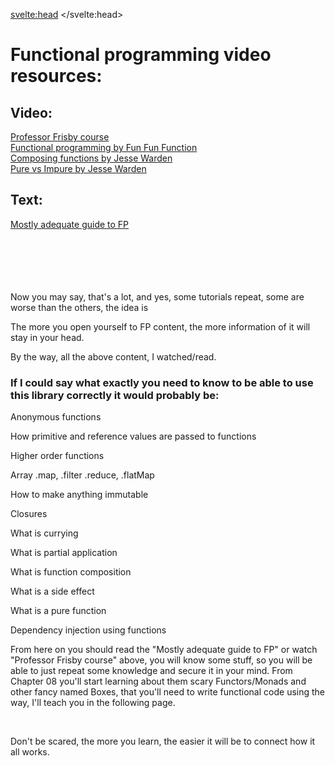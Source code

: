 <script>
	import Iconie from "$lib/components/Iconie.svelte"
	import BeforeNext from "$lib/components/BeforeNext.svelte"
</script>

<svelte:head>
    <title>Functional something - Vixeny</title>
    <meta name="description" content="about this page" />
</svelte:head>

# Functional programming video resources:

## Video:

<div class="link">
<Iconie which="link" /><a href="https://egghead.io/courses/professor-frisby-introduces-composable-functional-javascript" target="_blank">Professor Frisby course</a>
</div>

<div class="link">
<Iconie which="link" /><a href="https://youtube.com/playlist?list=PL0zVEGEvSaeEd9hlmCXrk5yUyqUag-n84" target="_blank">Functional programming by Fun Fun Function</a>
</div>

<div class="link">
<Iconie which="link" /><a href="https://www.youtube.com/playlist?list=PLZEZPz6HkCZkkWPVecPvLMmWAMmeDgqwV" target="_blank">Composing functions by Jesse Warden</a>
</div>

<div class="link">
<Iconie which="link" /><a href="https://www.youtube.com/playlist?list=PLZEZPz6HkCZnTQWdSEr3HWI_xVeBF5-ea" target="_blank">Pure vs Impure by Jesse Warden</a>
</div>

## Text:

<div class="link">
<Iconie which="link" /><a href="https://mostly-adequate.gitbook.io/mostly-adequate-guide/" target="_blank">Mostly adequate guide to FP</a>
</div>

<br />
<br />
<br />
<br />
<br />


Now you may say, that's a lot, and yes, some tutorials repeat, some are worse than the others, the idea is 

The more you open yourself to FP content, the more information of it will stay in your head.

By the way, all the above content, I watched/read.

### If I could say what exactly you need to know to be able to use this library correctly it would probably be:

Anonymous functions

How primitive and reference values are passed to functions

Higher order functions

Array .map, .filter .reduce, .flatMap

How to make anything immutable

Closures

What is currying

What is partial application

What is function composition

What is a side effect

What is a pure function

Dependency injection using functions

From here on you should read the "Mostly adequate guide to FP" or watch "Professor Frisby course" above, you will know some stuff, so you will be able to just repeat some knowledge and secure it in your mind. From Chapter 08 you'll start learning about them scary Functors/Monads and other fancy named Boxes, that you'll need to write functional code using the way, I'll teach you in the following page.

<br />

Don't be scared, the more you learn, the easier it will be to connect how it all works.

<br />
<br />
<br />
<br />

<BeforeNext previous="/basics" next="/other" />
